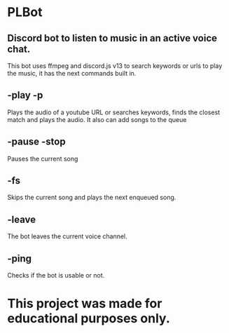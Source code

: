 # PLBot
## Discord bot to listen to music in an active voice chat.
This bot uses ffmpeg and discord.js v13 to search keywords or urls to play the music, it has the next commands built in.
## -play -p
Plays the audio of a youtube URL or searches keywords, finds the closest match and plays the audio.
It also can add songs to the queue
## -pause -stop
Pauses the current song
## -fs
Skips the current song and plays the next enqueued song.
## -leave
The bot leaves the current voice channel.
## -ping 
Checks if the bot is usable or not.

# This project was made for educational purposes only.

